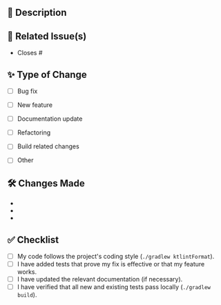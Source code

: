 ## 📝 Description

>


## 🔗 Related Issue(s)

- Closes #


## ✨ Type of Change

- [ ] Bug fix
- [ ] New feature
- [ ] Documentation update
- [ ] Refactoring
- [ ] Build related changes
- [ ] Other


## 🛠️ Changes Made

-
-
-


## ✅ Checklist

- [ ] My code follows the project's coding style (`./gradlew ktlintFormat`).
- [ ] I have added tests that prove my fix is effective or that my feature works.
- [ ] I have updated the relevant documentation (if necessary).
- [ ] I have verified that all new and existing tests pass locally (`./gradlew build`).
